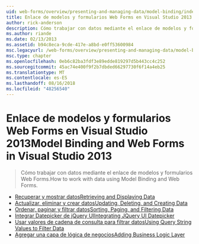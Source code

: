 ```yaml
---
uid: web-forms/overview/presenting-and-managing-data/model-binding/index
title: Enlace de modelos y formularios Web Forms en Visual Studio 2013 | Microsoft Docs
author: rick-anderson
description: Cómo trabajar con datos mediante el enlace de modelos y formularios Web Forms.
ms.author: riande
ms.date: 02/13/2013
ms.assetid: b94c8eca-9cde-417e-a8bd-e0ff53600984
msc.legacyurl: /web-forms/overview/presenting-and-managing-data/model-binding
msc.type: chapter
ms.openlocfilehash: 0eb6c82ba3fdf3e89edde819297d5b443cc4c252
ms.sourcegitcommit: 45ac74e400f9f2b7dbded66297730f6f14a4eb25
ms.translationtype: MT
ms.contentlocale: es-ES
ms.lasthandoff: 08/16/2018
ms.locfileid: "48256540"
---
```

<a name="model-binding-and-web-forms-in-visual-studio-2013"></a><span data-ttu-id="65aba-103">Enlace de modelos y formularios Web Forms en Visual Studio 2013</span><span class="sxs-lookup"><span data-stu-id="65aba-103">Model Binding and Web Forms in Visual Studio 2013</span></span>
====================
> <span data-ttu-id="65aba-104">Cómo trabajar con datos mediante el enlace de modelos y formularios Web Forms.</span><span class="sxs-lookup"><span data-stu-id="65aba-104">How to work with data using Model Binding and Web Forms.</span></span>


- [<span data-ttu-id="65aba-105">Recuperar y mostrar datos</span><span class="sxs-lookup"><span data-stu-id="65aba-105">Retrieving and Displaying Data</span></span>](retrieving-data.md)
- [<span data-ttu-id="65aba-106">Actualizar, eliminar y crear datos</span><span class="sxs-lookup"><span data-stu-id="65aba-106">Updating, Deleting, and Creating Data</span></span>](updating-deleting-and-creating-data.md)
- [<span data-ttu-id="65aba-107">Ordenar, paginar y filtrar datos</span><span class="sxs-lookup"><span data-stu-id="65aba-107">Sorting, Paging, and Filtering Data</span></span>](sorting-paging-and-filtering-data.md)
- [<span data-ttu-id="65aba-108">Integrar Datepicker de jQuery UI</span><span class="sxs-lookup"><span data-stu-id="65aba-108">Integrating JQuery UI Datepicker</span></span>](integrating-jquery-ui.md)
- [<span data-ttu-id="65aba-109">Usar valores de cadena de consulta para filtrar datos</span><span class="sxs-lookup"><span data-stu-id="65aba-109">Using Query String Values to Filter Data</span></span>](using-query-string-values-to-retrieve-data.md)
- [<span data-ttu-id="65aba-110">Agregar una capa de lógica de negocios</span><span class="sxs-lookup"><span data-stu-id="65aba-110">Adding Business Logic Layer</span></span>](adding-business-logic-layer.md)
